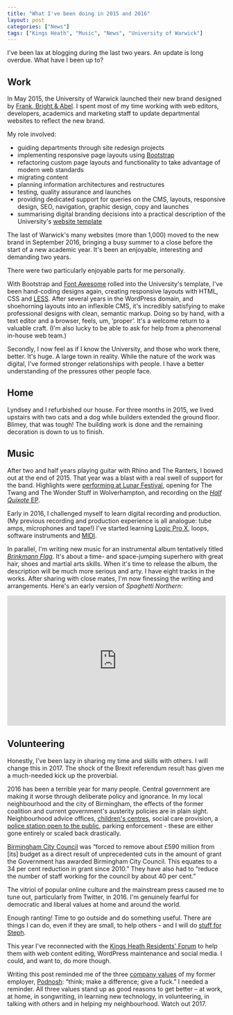 ```yaml
---
title: "What I've been doing in 2015 and 2016"
layout: post
categories: ["News"]
tags: ["Kings Heath", "Music", "News", "University of Warwick"]
---
```


I've been lax at blogging during the last two years. An update is long overdue. What have I been up to?

## Work

In May 2015, the University of Warwick launched their new brand designed by [Frank, Bright & Abel](http://www.frankbrightabel.com/case_studies/warwick/). I spent most of my time working with web editors, developers, academics and marketing staff to update departmental websites to reflect the new brand.

My role involved:

* guiding departments through site redesign projects
* implementing responsive page layouts using [Bootstrap](https://getbootstrap.com/)
* refactoring custom page layouts and functionality to take advantage of modern web standards
* migrating content
* planning information architectures and restructures
* testing, quality assurance and launches
* providing dedicated support for queries on the CMS, layouts, responsive design, SEO, navigation, graphic design, copy and launches
* summarising digital branding decisions into a practical description of the University's [website template](https://warwick.ac.uk/id7/template-guidelines/)

The last of Warwick's many websites (more than 1,000) moved to the new brand in September 2016, bringing a busy summer to a close before the start of a new academic year. It's been an enjoyable, interesting and demanding two years.

There were two particularly enjoyable parts for me personally.

With Bootstrap and [Font Awesome](http://fontawesome.io/) rolled into the University's template, I've been hand-coding designs again, creating responsive layouts with HTML, CSS and [LESS](http://lesscss.org/). After several years in the WordPress domain, and shoehorning layouts into an inflexible CMS, it's incredibly satisfying to make professional designs with clean, semantic markup. Doing so by hand, with a text editor and a browser, feels, um, &lsquo;proper&rsquo;. It's a welcome return to a valuable craft. (I'm also lucky to be able to ask for help from a phenomenal in-house web team.)

Secondly, I now feel as if I know the University, and those who work there, better. It's huge. A large town in reality. While the nature of the work was digital, I've formed stronger relationships with people. I have a better understanding of the pressures other people face.

## Home

Lyndsey and I refurbished our house. For three months in 2015, we lived upstairs with two cats and a dog while builders extended the ground floor. Blimey, that was tough! The building work is done and the remaining decoration is down to us to finish.

## Music

After two and half years playing guitar with Rhino and The Ranters, I bowed out at the end of 2015. That year was a blast with a real swell of support for the band. Highlights were [performing at Lunar Festival](https://www.youtube.com/watch?v=IYEAL1bbtLI), opening for The Twang and The Wonder Stuff in Wolverhampton, and recording on the [_Half Quixote_ EP](https://rhinoandtheranters2.bandcamp.com/album/half-quixote-ep).

Early in 2016, I challenged myself to learn digital recording and production. (My previous recording and production experience is all analogue: tube amps, microphones and tape!) I've started learning [Logic Pro X](http://www.apple.com/uk/logic-pro/), loops, software instruments and [MIDI](https://en.wikipedia.org/wiki/MIDI).

In parallel, I'm writing new music for an instrumental album tentatively titled _[Brinkmann Flag](https://finalpilots.com/brinkmann-flag)_. It's about a time- and space-jumping superhero with great hair, shoes and martial arts skills. When it's time to release the album, the description will be much more serious and arty. I have eight tracks in the works. After sharing with close mates, I'm now finessing the writing and arrangements. Here's an early version of _Spaghetti Northern_:

<iframe width="100%" height="300" scrolling="no" frameborder="no" src="https://w.soundcloud.com/player/?url=https%3A//api.soundcloud.com/tracks/306072437&amp;color=%23ff5500&amp;auto_play=false&amp;hide_related=false&amp;show_comments=true&amp;show_user=true&amp;show_reposts=false&amp;show_teaser=true&amp;visual=true"></iframe>

## Volunteering

Honestly, I've been lazy in sharing my time and skills with others. I will change this in 2017. The shock of the Brexit referendum result has given me a much-needed kick up the proverbial.

2016 has been a terrible year for many people. Central government are making it worse through deliberate policy and ignorance. In my local neighbourhood and the city of Birmingham, the effects of the former coalition and current government's austerity policies are in plain sight. Neighbourhood advice offices, [children's centres](https://birminghamagainstthecuts.wordpress.com/2016/09/20/act-now-to-keep-your-childrens-centre-open/), social care provision, a [police station open to the public](http://b14kingsheath.net/profiles/blogs/kings-heath-police-station-to-close-to-public), parking enforcement - these are either gone entirely or scaled back drastically.

[Birmingham City Council](https://www.birmingham.gov.uk/info/20155/council_budget/1082/budget_consultation_2017) was &ldquo;forced to remove about £590 million from [its] budget as a direct result of unprecedented cuts in the amount of grant the Government has awarded Birmingham City Council. This equates to a 34 per cent reduction in grant since 2010.&rdquo; They have also had to &ldquo;reduce the number of staff working for the council by about 40 per cent.&rdquo;

The vitriol of popular online culture and the mainstream press caused me to tune out, particularly from Twitter, in 2016. I'm genuinely fearful for democratic and liberal values at home and around the world.

Enough ranting! Time to go outside and do something useful. There are things I can do, even if they are small, to help others - and I will do [stuff for Steph](https://stuff4steph.com/).

This year I've reconnected with the [Kings Heath Residents' Forum](https://kingsheathforum.org.uk) to help them with web content editing, WordPress maintenance and social media. I could, and want to, do more though.

Writing this post reminded me of the three [company values](http://www.weirdbutinagoodway.co.uk/blog/2014/10/14/working-for-podnosh-but-what-is-it-you-do/) of my former employer, [Podnosh](http://podnosh.com/): &ldquo;think; make a difference; give a fuck.&rdquo; I needed a reminder. All three values stand up as good reasons to get better &ndash; at work, at home, in songwriting, in learning new technology, in volunteering, in talking with others and in helping my neighbourhood. Watch out 2017.
